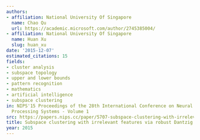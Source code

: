 ```yaml
---
authors:
- affiliation: National University Of Singapore
  name: Chao Qu
  url: https://academic.microsoft.com/author/2745385004/
- affiliation: National University Of Singapore
  name: Huan Xu
  slug: huan_xu
date: '2015-12-07'
estimated_citations: 15
fields:
- cluster analysis
- subspace topology
- upper and lower bounds
- pattern recognition
- mathematics
- artificial intelligence
- subspace clustering
in: NIPS'15 Proceedings of the 28th International Conference on Neural Information
  Processing Systems - Volume 1
src: https://papers.nips.cc/paper/5707-subspace-clustering-with-irrelevant-features-via-robust-dantzig-selector.pdf
title: Subspace clustering with irrelevant features via robust Dantzig selector
year: 2015
---
```

